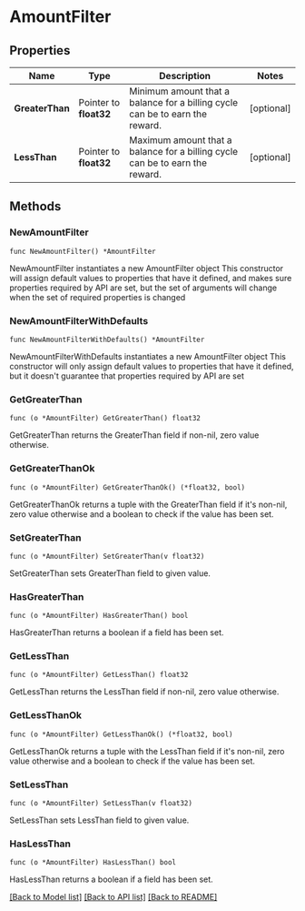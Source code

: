 # AmountFilter

## Properties

Name | Type | Description | Notes
------------ | ------------- | ------------- | -------------
**GreaterThan** | Pointer to **float32** | Minimum amount that a balance for a billing cycle can be to earn the reward. | [optional] 
**LessThan** | Pointer to **float32** | Maximum amount that a balance for a billing cycle can be to earn the reward. | [optional] 

## Methods

### NewAmountFilter

`func NewAmountFilter() *AmountFilter`

NewAmountFilter instantiates a new AmountFilter object
This constructor will assign default values to properties that have it defined,
and makes sure properties required by API are set, but the set of arguments
will change when the set of required properties is changed

### NewAmountFilterWithDefaults

`func NewAmountFilterWithDefaults() *AmountFilter`

NewAmountFilterWithDefaults instantiates a new AmountFilter object
This constructor will only assign default values to properties that have it defined,
but it doesn't guarantee that properties required by API are set

### GetGreaterThan

`func (o *AmountFilter) GetGreaterThan() float32`

GetGreaterThan returns the GreaterThan field if non-nil, zero value otherwise.

### GetGreaterThanOk

`func (o *AmountFilter) GetGreaterThanOk() (*float32, bool)`

GetGreaterThanOk returns a tuple with the GreaterThan field if it's non-nil, zero value otherwise
and a boolean to check if the value has been set.

### SetGreaterThan

`func (o *AmountFilter) SetGreaterThan(v float32)`

SetGreaterThan sets GreaterThan field to given value.

### HasGreaterThan

`func (o *AmountFilter) HasGreaterThan() bool`

HasGreaterThan returns a boolean if a field has been set.

### GetLessThan

`func (o *AmountFilter) GetLessThan() float32`

GetLessThan returns the LessThan field if non-nil, zero value otherwise.

### GetLessThanOk

`func (o *AmountFilter) GetLessThanOk() (*float32, bool)`

GetLessThanOk returns a tuple with the LessThan field if it's non-nil, zero value otherwise
and a boolean to check if the value has been set.

### SetLessThan

`func (o *AmountFilter) SetLessThan(v float32)`

SetLessThan sets LessThan field to given value.

### HasLessThan

`func (o *AmountFilter) HasLessThan() bool`

HasLessThan returns a boolean if a field has been set.


[[Back to Model list]](../README.md#documentation-for-models) [[Back to API list]](../README.md#documentation-for-api-endpoints) [[Back to README]](../README.md)


